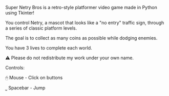 Super Netry Bros is a retro-style platformer video game made in Python using Tkinter! 

You control Netry, a mascot that looks like a "no entry" traffic sign, through a series of classic platform levels. 

The goal is to collect as many coins as possible while dodging enemies. 

You have 3 lives to complete each world.


⚠️ Please do not redistribute my work under your own name.


Controls:

🖱 Mouse - Click on buttons

⎵ Spacebar - Jump
